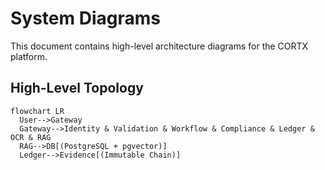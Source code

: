 # System Diagrams

This document contains high-level architecture diagrams for the CORTX platform.

## High-Level Topology

```mermaid
flowchart LR
  User-->Gateway
  Gateway-->Identity & Validation & Workflow & Compliance & Ledger & OCR & RAG
  RAG-->DB[(PostgreSQL + pgvector)]
  Ledger-->Evidence[(Immutable Chain)]
```
